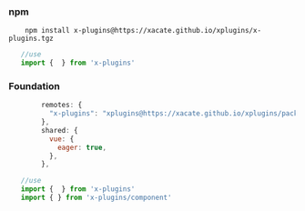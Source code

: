 ### npm 
```shell
    npm install x-plugins@https://xacate.github.io/xplugins/x-plugins.tgz
 ```
 ```js 
    //use
    import {  } from 'x-plugins' 
  ```


 ### Foundation
``` js
        remotes: {
          "x-plugins": "xplugins@https://xacate.github.io/xplugins/package/xplugins.js",
        },
        shared: {
          vue: {
            eager: true,
          },
        },
```

 ```js 
    //use
    import {  } from 'x-plugins' 
    import { } from 'x-plugins/component'
  ```

